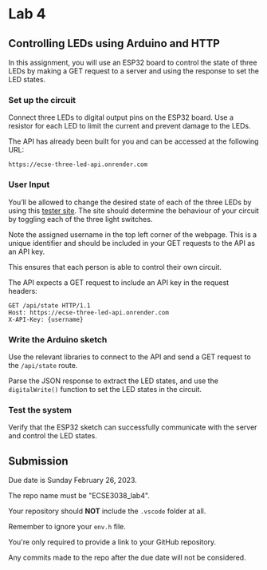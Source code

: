 # Lab 4

## Controlling LEDs using Arduino and HTTP

In this assignment, you will use an ESP32 board to control the state of three LEDs by making a GET request to a server and using the response to set the LED states.

### Set up the circuit

Connect three LEDs to digital output pins on the ESP32 board. Use a resistor for each LED to limit the current and prevent damage to the LEDs.

The API has already been built for you and can be accessed at the following URL:

```
https://ecse-three-led-api.onrender.com
```

### User Input

You’ll be allowed to change the desired state of each of the three LEDs by using this [tester site](https://ecse-three-led.netlify.app/). The site should determine the behaviour of your circuit by toggling each of the three light switches. 

Note the assigned username in the top left corner of the webpage. This is a unique identifier and should be included in your GET requests to the API as an API key.

This ensures that each person is able to control their own circuit.

The API expects a GET request to include an API key in the request headers:

```
GET /api/state HTTP/1.1
Host: https://ecse-three-led-api.onrender.com
X-API-Key: {username}
```

### Write the Arduino sketch

Use the relevant libraries to connect to the API and send a GET request to the `/api/state` route. 

Parse the JSON response to extract the LED states, and use the `digitalWrite()` function to set the LED states in the circuit.

### Test the system

Verify that the ESP32 sketch can successfully communicate with the server and control the LED states.

## Submission

Due date is Sunday February 26, 2023.

The repo name must be "ECSE3038_lab4".

Your repository should **NOT** include the `.vscode` folder at all.

Remember to ignore your `env.h` file.

You're only required to provide a link to your GitHub repository. 

Any commits made to the repo after the due date will not be considered.